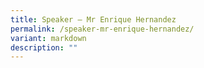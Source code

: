 ```yaml
---
title: Speaker – Mr Enrique Hernandez
permalink: /speaker-mr-enrique-hernandez/
variant: markdown
description: ""
---
```

